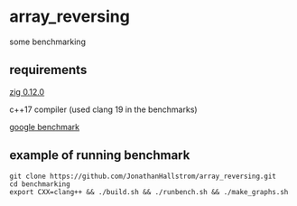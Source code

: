 # array_reversing

some benchmarking

## requirements 

[zig 0.12.0](https://ziglang.org/)

c++17 compiler (used clang 19 in the benchmarks)

[google benchmark](https://github.com/google/benchmark/)

## example of running benchmark
```
git clone https://github.com/JonathanHallstrom/array_reversing.git
cd benchmarking
export CXX=clang++ && ./build.sh && ./runbench.sh && ./make_graphs.sh
```
